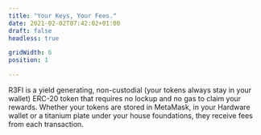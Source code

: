 ```yaml
---
title: "Your Keys, Your Fees."
date: 2021-02-02T07:42:02+01:00
draft: false
headless: true

gridWidth: 6
position: 1

---
```


<span class="r3fi-ticker">R3FI</span> is a yield generating, non-custodial (your tokens always stay in your wallet) ERC-20 token
that requires no lockup and no gas to claim your rewards. Whether your tokens are stored in MetaMask, in your Hardware wallet 
or a titanium plate under your house foundations, they receive fees from each transaction. 
